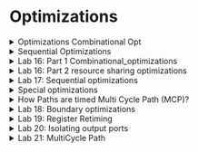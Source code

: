 # Optimizations

<details>
<summary>Optimizations Combinational Opt </summary>
<br>

## Optimization Goals

![image](https://github.com/user-attachments/assets/a8135796-1f45-4329-bc6d-37f2554d8085)

## Combinational Logic Optimisation

![image](https://github.com/user-attachments/assets/28991cd8-3449-4930-aed5-4969281bdfd5)


#### Constant Propagation Example

![image](https://github.com/user-attachments/assets/6da28658-835c-439c-8978-1183678a96e6)

#### Boolean Logic Optimisation

![image](https://github.com/user-attachments/assets/bdd5c08a-1f42-469a-9f12-d081c6bcdcd6)

#### Resource Sharing (Very Important)

![image](https://github.com/user-attachments/assets/bafde63c-5c60-41c0-87d6-a49f8ca1a979)

#### Logic Sharing: Look for common logic across multiple expressions and does logic sharing (Very Important)

![image](https://github.com/user-attachments/assets/6ff72061-aee8-4f19-a05f-d7147bbfcfa7)

#### Balanced Vs Preferential Implementation

![image](https://github.com/user-attachments/assets/5c818d0a-a33a-4fa8-ab92-fe1db0c69edc)

</details>

<details>
<summary>Sequential Optimizations </summary>
<br>

## Sequential Logic Optimisations

![image](https://github.com/user-attachments/assets/74069174-b6ce-4640-af78-935cd3e3a5af)

#### Case-I (Sequential constant)

![image](https://github.com/user-attachments/assets/8ebdaca2-f613-4150-9990-26b568ebe76c)

#### Case-II (Sequential constant)

![image](https://github.com/user-attachments/assets/74ee4723-aa13-4432-b2fb-d7db5ba1da32)

#### case-III (Not a Sequential constant)

* As the circuit is retained as it is, it will not be optimized.

![image](https://github.com/user-attachments/assets/efe3d221-8f84-4361-a81b-5bb2f1278d6e)

#### Case-IV (Not a sequential constant)

![image](https://github.com/user-attachments/assets/444c9df8-e8fb-4b44-a691-8150eec73718)

#### Example of sequential optimization with sequential constant and constant propogation

![image](https://github.com/user-attachments/assets/61ecad4f-bbda-48ba-bbce-2250525abbf6)

#### Optimization of Unloaded Outputs

![image](https://github.com/user-attachments/assets/68ff42ec-28d0-44b6-9357-46a24948adf4)

#### Controlling Sequential Optimizations in DC

![image](https://github.com/user-attachments/assets/f2da94c2-689a-426e-9486-b0aa34bea781)


</details>

<details>
<summary>Lab 16: Part 1 Combinational_optimizations </summary>
<br>

* `sh gvim opt_check*.v -o`

![image](https://github.com/user-attachments/assets/6f4ab869-8298-4f42-9097-803e81ee25ac)

* `opt_check.v` functionality is

![image](https://github.com/user-attachments/assets/7fb8f0ed-e776-4a41-9667-3934355c2a34)

* `read_verilog opt_check.v`

![image](https://github.com/user-attachments/assets/aabd2c2e-5aa7-43f0-884b-505f44f62cfa)
![image](https://github.com/user-attachments/assets/85034c06-5a4d-44b2-851d-594192cba763)

* `report_timing`

![image](https://github.com/user-attachments/assets/be9213be-3b9d-4453-ad54-d1f8e9031382)

* `link`
* `compile_ultra`

![image](https://github.com/user-attachments/assets/23dd4e9c-1df1-4eac-b7f9-6b9ae18079c0)

* `report_timing`

![image](https://github.com/user-attachments/assets/b9ff8680-f764-4158-92b1-3a99ff1c2142)

* `get_cells *`
* `report_timing -to y2`

![image](https://github.com/user-attachments/assets/a85d035c-5ae5-47a7-87a1-379499c8709c)
![image](https://github.com/user-attachments/assets/d25aa38e-7d1b-48e5-9297-d4f741bfd493)

* Launch design_vision

![image](https://github.com/user-attachments/assets/0c2ebe6f-bb5c-4f4e-827d-d5121943796e)

* in dc_shell: `write -f ddc -out opt_check.ddc`

![image](https://github.com/user-attachments/assets/1db117e7-fbd4-4f20-9c47-d98148d6be8a)

* in design_vision: `read_ddc opt_check.ddc`

![image](https://github.com/user-attachments/assets/92a85710-046a-46d8-bb14-04600d9137d7)

##### y1 = a.b and y2 = c bar

![image](https://github.com/user-attachments/assets/c9bb4038-1f30-41f2-94d6-801b5077e368)

* To load the other designs `reset_design` in dc_shell as well design_vision

* The functionalities implemented by opt_check2.v, opt_check3.v and opt_check4.v are as follows

![image](https://github.com/user-attachments/assets/2cb3f5a9-c7b6-4aa7-bb59-4a331a2ad167)

##### In design_vision give the following commands

* `read_verilog opt_check2.v`

![image](https://github.com/user-attachments/assets/27c37063-b2d5-4a8b-8bb5-c3f4d6332215)

* `link`
* `compile`

![image](https://github.com/user-attachments/assets/32083478-9e38-4740-8d37-c65b18f66481)
![image](https://github.com/user-attachments/assets/1a15d8ae-bc15-4804-88a2-0fe16aace093)

#### Similarly for opt_check3.v

* `read_verilog opt_check3.v`
* `link`
* `compile`

![image](https://github.com/user-attachments/assets/1f184984-03d9-4a0e-a616-330e84617ed9)

#### Similarly for opt_check4.v

* `read_verilog opt_check4.v`
* `link`
* `compile`

![image](https://github.com/user-attachments/assets/af6c6f94-b4ca-41e8-9118-2ea5d4aa802e)

* `report_timing -to y`

![image](https://github.com/user-attachments/assets/347c19c8-7cd1-473d-bcc3-82b15477067b)

* `set_max_delay 0.06 -from [all_inputs] -to [get_ports y]`

![image](https://github.com/user-attachments/assets/c1115a48-3a98-4f44-ab65-bd0458e007cf)

* `report_timing`

![image](https://github.com/user-attachments/assets/d908476a-4325-4c4a-a782-c400bad61424)

* `compile_ultra`
* `report_timing`
* In the result still SLACK is Violated means further optimization is not done
  
![image](https://github.com/user-attachments/assets/2f36e74b-9bcf-4ecb-84de-091554b4f5ee)

##### To optimize the design further

* get_lib_cells */sky130_fd_sc_hd__xnor2*

![image](https://github.com/user-attachments/assets/aa9b9dda-8088-4091-a046-506c3a894704)

* `size_cell U3 sky130_fd_sc_hd__tt_025C_1v80/sky130_fd_sc_hd__xnor2_4` (`size_cell` is the command used to up size or down size the cell)
  
![image](https://github.com/user-attachments/assets/f91d9288-3885-419c-a8a5-5b360bc1c6a2)

* `report_timing`

![image](https://github.com/user-attachments/assets/a33f2076-7328-481e-bbb9-85047a5e37d0)

##### Commands used for executing `opt_check4.v`

```

csh
design_vision
read_verilog opt_check4.v
link
compile
report_timing -to y
set_max_delay 0.06 -from [all_inputs] -to [get_ports y]
report_timing
compile_ultra
report_timing
get_lib_cells */sky130_fd_sc_hd__xnor2*
size_cell U4 sky130_fd_sc_hd__tt_025C_1v80/sky130_fd_sc_hd__xnor2_4
size_cell U3 sky130_fd_sc_hd__tt_025C_1v80/sky130_fd_sc_hd__xnor2_4
report_timing
compile_ultra
report_timing

```

</details>

<details>
<summary>Lab 16: Part 2 resource sharing optimizations </summary>
<br>

#### Note : All the dc commands work in design_vision als

* Launch the design_vision

* `csh`
* `design_vision`

##### Example here is resource_sharing_mult_check.v

![image](https://github.com/user-attachments/assets/c61658a9-aa5d-4539-9c1b-ab23125183b4)

```
* read_verilog resource_sharing_mult_check.v
* link
* compile_ultra

```

![image](https://github.com/user-attachments/assets/e548ece9-5566-4e1c-8c02-0fecd4af2686)

* To know the area of design : `report_area`

![image](https://github.com/user-attachments/assets/f770a72f-0cc9-4241-b479-5222991bc949)
![image](https://github.com/user-attachments/assets/5d6f0866-fded-40ff-9a4e-d67089e9aa37)
![image](https://github.com/user-attachments/assets/97de5c56-0f42-43cc-82ee-8d80b8a1c114)
![image](https://github.com/user-attachments/assets/70e5eda2-65d5-4bbd-8fb2-11bf51e3850a)


* `set_max_delay -from [all_input] -to [all_outputs]`

![image](https://github.com/user-attachments/assets/c6e314e3-ce04-475d-ab83-22dd1bcf6635)

* `report_timing`

![image](https://github.com/user-attachments/assets/514f5326-aeb7-408e-9309-177be8e35ccf)

* `compile_ultra`
* `report_timing`
* `report_area`

![image](https://github.com/user-attachments/assets/88f3fca8-be32-4c40-9691-d2a938bdb456)
![image](https://github.com/user-attachments/assets/c88f55b0-a749-4c46-b4b4-ac866dca71f7)
![image](https://github.com/user-attachments/assets/7078672f-5b18-4238-9f3d-cf48f8117a77)

##### The following delays are given to further improve the area

![image](https://github.com/user-attachments/assets/7d23c20f-4af1-47c9-a0ee-65b2665cfa4b)

* ` set_max_delay -from sel -to [all_outputs] 0.1'

![image](https://github.com/user-attachments/assets/321421d6-8fcf-4503-a585-b06f38955dff)

* `report_timing`
![image](https://github.com/user-attachments/assets/0ca705df-4fd7-41f1-add2-86544807e10f)
![image](https://github.com/user-attachments/assets/6fcdd6c6-5ceb-4ed7-9fe6-8b9721eac4af)

* `compile_ultra`
* `report_area`

![image](https://github.com/user-attachments/assets/6deab9ab-a4c9-4553-a3f5-59ddf5826696)
![image](https://github.com/user-attachments/assets/828a9927-0a84-4302-a9e0-2c6ca25ceadd)

##### After executing the above commands the tool is pushing the 2:1 mux towards output

![image](https://github.com/user-attachments/assets/103806a2-3df8-479d-bc93-c6a2efc5b569)

* `report_timing -sig 4`

![image](https://github.com/user-attachments/assets/22f66cfe-a17a-408e-880a-9fb72c008eec)

* command to constrain the area is: `set_max_area 800`

![image](https://github.com/user-attachments/assets/60e9dd4c-ed4e-4e65-a568-ab47a4120b01)

* `compile_ultra`
* `report_area`

![image](https://github.com/user-attachments/assets/a067c2ed-3cd9-491c-97b3-83b92d844a81)
![image](https://github.com/user-attachments/assets/f9bb3896-f797-4f77-a361-5365a8b715f5)

##### Summary of results

![image](https://github.com/user-attachments/assets/b5edaca8-99ed-476a-9c16-885b85f18b50)

</details>

<details>
<summary>Lab 17: Sequential optimizations </summary>
<br>


</details>

<details>
<summary> Special optimizations </summary>
<br>

#### Example for illustration

![image](https://github.com/user-attachments/assets/76a8a5c7-d584-41f2-8d00-246d239e1d95)

#### Let us see how to improve the frequency of above circuit

* The solution to improvise the frequency is retiming.
* By reducing the critical path delay frequency can be improved.

![image](https://github.com/user-attachments/assets/1d1de245-e699-4ed0-b4fc-1bb30331f31b)

* The total criticalpath delay of 48 ns is divided into 3 parts and frequency is improved. Earlier it was 20 MHz, after register retiming frequency is increased to 50 MHz.

![image](https://github.com/user-attachments/assets/06f9f8db-e965-4f57-9164-0da8f6334545)

#### Boundary Optimization

![image](https://github.com/user-attachments/assets/219d5346-188b-4b07-90a3-879b606aaed5)

* Switch to control the boundary oprimization is
![image](https://github.com/user-attachments/assets/cdea923b-d34a-4b69-b32c-44fb31d72f1c)

#### Multi-cycle Paths

![image](https://github.com/user-attachments/assets/93645bc3-99a7-41ea-b73f-3de29878282d)

#### False Paths

![image](https://github.com/user-attachments/assets/8516cb62-e8d8-429d-b50f-368472486052)

#### External Load Vs Internal Loads

* Example Illustration
  
![image](https://github.com/user-attachments/assets/74a474c8-0982-44b3-a490-63092d048291)

* Solution is set_isolate_ports

![image](https://github.com/user-attachments/assets/a89b0a51-2dca-4703-89fd-992f39eb4e8a)

 </details>

<details>
<summary>How Paths are timed Multi Cycle Path (MCP)?</summary>
<br>

#### How DC/STA tool checks timing?

* Example 1: Single Cycle Paths

![image](https://github.com/user-attachments/assets/8bf221bb-66e8-4149-bb15-ef8fadc9eb69)

* Half Cycle Paths: Only half cycle of the clock is involved.

 ![image](https://github.com/user-attachments/assets/3ccf3b6d-c845-4bbf-8286-1ce5e854557a)

 * Multi cycle path for setup

![image](https://github.com/user-attachments/assets/76915c48-030e-4692-83a5-ec21973d2490)

![image](https://github.com/user-attachments/assets/caa7ccff-5318-4619-bf49-0efb2f0a65a7)

![image](https://github.com/user-attachments/assets/06d7fa6a-db6e-4b9a-9163-936e18b3f3bc)

</details>

<details>
<summary>Lab 18: Boundary optimizations </summary>
<br>


</details>

<details>
<summary>Lab 19: Register Retiming </summary>
<br>


</details>

<details>
<summary>Lab 20: Isolating output ports </summary>
<br>


</details>

<details>
<summary>Lab 21: MultiCycle Path </summary>
<br>


</details>

